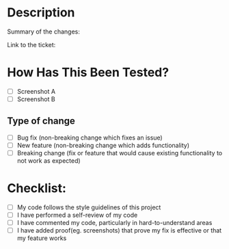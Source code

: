 # Description

Summary of the changes:

Link to the ticket:
​

# How Has This Been Tested?

- [ ] Screenshot A
- [ ] Screenshot B

## Type of change

- [ ] Bug fix (non-breaking change which fixes an issue)
- [ ] New feature (non-breaking change which adds functionality)
- [ ] Breaking change (fix or feature that would cause existing functionality to not work as expected)

# Checklist:

- [ ] My code follows the style guidelines of this project
- [ ] I have performed a self-review of my code
- [ ] I have commented my code, particularly in hard-to-understand areas
- [ ] I have added proof(eg. screenshots) that prove my fix is effective or that my feature works
